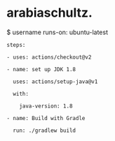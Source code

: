 # arabiaschultz.
$ username
    runs-on: ubuntu-latest

    steps:

    - uses: actions/checkout@v2

    - name: set up JDK 1.8

      uses: actions/setup-java@v1

      with:

        java-version: 1.8

    - name: Build with Gradle

      run: ./gradlew build


